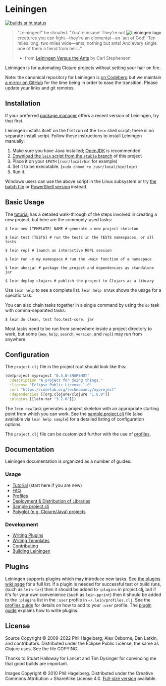 # Leiningen

[![builds.sr.ht status](https://builds.sr.ht/~technomancy/leiningen.svg)](https://builds.sr.ht/~technomancy/leiningen?)

<img src="https://leiningen.org/img/leiningen.jpg"
 alt="Leiningen logo" title="The man himself" align="right" />

> "Leiningen!" he shouted. "You're insane! They're not creatures you can
> fight&mdash;they're an elemental&mdash;an 'act of God!' Ten miles long, two
> miles wide&mdash;ants, nothing but ants! And every single one of them a
> fiend from hell..."
> - from [Leiningen Versus the Ants](http://www.classicshorts.com/stories/lvta.html) by Carl Stephenson

Leiningen is for automating Clojure projects without setting your hair on fire.

Note: the canonical repository for Leiningen is [on
Codeberg](https://codeberg.org/leiningen/leiningen) but we maintain [a
mirror on GitHub](https://github.com/technomancy/leiningen) for the
time being in order to ease the transition. Please update your links
and git remotes.

## Installation

If your preferred [package manager](https://wiki.leiningen.org/Packaging)
offers a recent version of Leiningen, try that first.

Leiningen installs itself on the first run of the `lein` shell script; there is no
separate install script.  Follow these instructions to install Leiningen manually:

1. Make sure you have Java installed; [OpenJDK](https://adoptium.net) is recommended
2. [Download the `lein` script from the `stable` branch](https://codeberg.org/leiningen/leiningen/raw/branch/stable/bin/lein)
 of this project
3. Place it on your `$PATH` (`/usr/local/bin` for example)
4. Set it to be executable. (`sudo chmod +x /usr/local/bin/lein`)
5. Run it.

Windows users can use the above script in the Linux subsystem or try
[the batch file](https://codeberg.org/leiningen/leiningen/raw/branch/stable/bin/lein.bat) or
[PowerShell version](https://codeberg.org/leiningen/leiningen/raw/branch/stable/bin/lein.ps1)
instead.

## Basic Usage

The
[tutorial](https://codeberg.org/leiningen/leiningen/src/stable/doc/TUTORIAL.md)
has a detailed walk-through of the steps involved in creating a new
project, but here are the commonly-used tasks:

    $ lein new [TEMPLATE] NAME # generate a new project skeleton

    $ lein test [TESTS] # run the tests in the TESTS namespaces, or all tests

    $ lein repl # launch an interactive REPL session

    $ lein run -m my.namespace # run the -main function of a namespace

    $ lein uberjar # package the project and dependencies as standalone jar

    $ lein deploy clojars # publish the project to Clojars as a library

Use `lein help` to see a complete list. `lein help $TASK` shows the
usage for a specific task.

You can also chain tasks together in a single command by using the
`do` task with comma-separated tasks:

    $ lein do clean, test foo.test-core, jar

Most tasks need to be run from somewhere inside a project directory to
work, but some (`new`, `help`, `search`, `version`, and `repl`) may
run from anywhere.

## Configuration

The `project.clj` file in the project root should look like this:

```clj
(defproject myproject "0.5.0-SNAPSHOT"
  :description "A project for doing things."
  :license "Eclipse Public License 1.0"
  :url "https://codelab.org/technomancy/myproject"
  :dependencies [[org.clojure/clojure "1.8.0"]]
  :plugins [[lein-tar "3.2.0"]])
```

The `lein new` task generates a project skeleton with an appropriate
starting point from which you can work. See the
[sample.project.clj](https://codeberg.org/leiningen/leiningen/src/stable/sample.project.clj)
file (also available via `lein help sample`) for a detailed listing of
configuration options.

The `project.clj` file can be customized further with the use of
[profiles](https://codeberg.org/leiningen/leiningen/src/stable/doc/PROFILES.md).

## Documentation

Leiningen documentation is organized as a number of guides:

### Usage

 * [Tutorial](https://codeberg.org/leiningen/leiningen/src/stable/doc/TUTORIAL.md) (start here if you are new)
 * [FAQ](https://codeberg.org/leiningen/leiningen/src/stable/doc/FAQ.md)
 * [Profiles](https://codeberg.org/leiningen/leiningen/src/stable/doc/PROFILES.md)
 * [Deployment & Distribution of Libraries](https://codeberg.org/leiningen/leiningen/src/stable/doc/DEPLOY.md)
 * [Sample project.clj](https://codeberg.org/leiningen/leiningen/src/stable/sample.project.clj)
 * [Polyglot (e.g. Clojure/Java) projects](https://codeberg.org/leiningen/leiningen/src/stable/doc/MIXED_PROJECTS.md)

### Development

* [Writing Plugins](https://codeberg.org/leiningen/leiningen/src/stable/doc/PLUGINS.md)
* [Writing Templates](https://codeberg.org/leiningen/leiningen/src/stable/doc/TEMPLATES.md)
* [Contributing](https://codeberg.org/leiningen/leiningen/src/stable/CONTRIBUTING.md)
* [Building Leiningen](https://codeberg.org/leiningen/leiningen/src/stable/CONTRIBUTING.md#bootstrapping)

## Plugins

Leiningen supports plugins which may introduce new tasks. See
[the plugins wiki page](https://wiki.leiningen.org/Plugins)
for a full list. If a plugin is needed for successful test or build
runs, (such as `lein-tar`) then it should be added to `:plugins` in
project.clj, but if it's for your own convenience (such as
`lein-pprint`) then it should be added to the `:plugins` list in the
`:user` profile in `~/.lein/profiles.clj`. See the
[profiles guide](https://codeberg.org/leiningen/leiningen/src/stable/doc/PROFILES.md)
for details on how to add to your `:user` profile. The
[plugin guide](https://codeberg.org/leiningen/leiningen/src/stable/doc/PLUGINS.md)
explains how to write plugins.

## License

Source Copyright © 2009-2022 Phil Hagelberg, Alex Osborne, Dan Larkin, and
contributors.
Distributed under the Eclipse Public License, the same as Clojure
uses. See the file COPYING.

Thanks to Stuart Halloway for Lancet and Tim Dysinger for convincing
me that good builds are important.

Images Copyright © 2010 Phil Hagelberg. Distributed under the Creative
Commons Attribution + ShareAlike
License 4.0. [Full-size version](https://leiningen.org/img/leiningen-full.jpg)
available.
